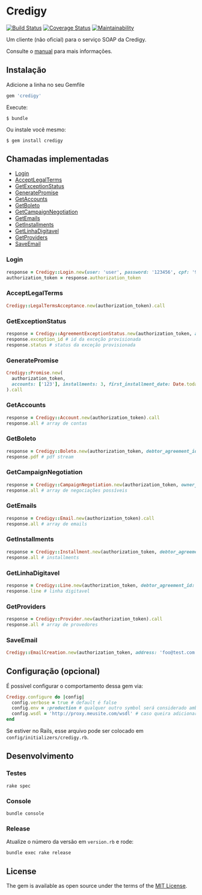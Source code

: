 # Credigy

[![Build Status](https://travis-ci.org/glaucocustodio/credigy.svg?branch=master)](https://travis-ci.org/glaucocustodio/credigy)
[![Coverage Status](https://coveralls.io/repos/github/glaucocustodio/credigy/badge.svg)](https://coveralls.io/github/glaucocustodio/credigy)
[![Maintainability](https://api.codeclimate.com/v1/badges/e87c5a00b82c525bb7de/maintainability)](https://codeclimate.com/github/glaucocustodio/credigy/maintainability)

Um cliente (não oficial) para o serviço SOAP da Credigy.

Consulte o [manual](https://github.com/glaucocustodio/credigy/blob/master/lib/manual/WebServiceCredigyV1.6.pdf) para mais informações.

## Instalação

Adicione a linha no seu Gemfile

```ruby
gem 'credigy'
```

Execute:

    $ bundle

Ou instale você mesmo:

    $ gem install credigy

## Chamadas implementadas

- [Login](#login)
- [AcceptLegalTerms](#acceptlegalterms)
- [GetExceptionStatus](#getexceptionstatus)
- [GeneratePromise](#generatepromise)
- [GetAccounts](#getaccounts)
- [GetBoleto](#getboleto)
- [GetCampaignNegotiation](#getcampaignnegotiation)
- [GetEmails](#getemails)
- [GetInstallments](#getinstallments)
- [GetLinhaDigitavel](#getlinhadigitavel)
- [GetProviders](#getproviders)
- [SaveEmail](#saveemail)

### Login

```ruby
response = Credigy::Login.new(user: 'user', password: '123456', cpf: '987654321').call
authorization_token = response.authorization_token
```

### AcceptLegalTerms

```ruby
Credigy::LegalTermsAcceptance.new(authorization_token).call
```

### GetExceptionStatus

```ruby
response = Credigy::AgreementExceptionStatus.new(authorization_token, agreement_id: 12345).call
response.exception_id # id da exceção provisionada
response.status # status da exceção provisionada
```

### GeneratePromise

```ruby
Credigy::Promise.new(
  authorization_token,
  accounts: ['123'], installments: 3, first_installment_date: Date.today, agreement_value: 1580.7
).call
```

### GetAccounts

```ruby
response = Credigy::Account.new(authorization_token).call
response.all # array de contas
```

### GetBoleto

```ruby
response = Credigy::Boleto.new(authorization_token, debtor_agreement_id: '123', installment_number: '2').call
response.pdf # pdf stream
```

### GetCampaignNegotiation

```ruby
response = Credigy::CampaignNegotiation.new(authorization_token, owner_id: 'z', accounts: ['y'], provider_ids: ['x']).call
response.all # array de negociações possíveis
```

### GetEmails

```ruby
response = Credigy::Email.new(authorization_token).call
response.all # array de emails
```

### GetInstallments

```ruby
response = Credigy::Installment.new(authorization_token, debtor_agreement_id: 'z').call
response.all # installments
```

### GetLinhaDigitavel

```ruby
response = Credigy::Line.new(authorization_token, debtor_agreement_id: 'z', installment_number: 'y').call
response.line # linha digitavel
```

### GetProviders

```ruby
response = Credigy::Provider.new(authorization_token).call
response.all # array de provedores
```

### SaveEmail

```ruby
Credigy::EmailCreation.new(authorization_token, address: 'foo@test.com').call
```

## Configuração (opcional)

É possível configurar o comportamento dessa gem via:

```ruby
Credigy.configure do |config|
  config.verbose = true # default é false
  config.env = :production # qualquer outro symbol será considerado ambiente de desenvolvimento
  config.wsdl = 'http://proxy.meusite.com/wsdl' # caso queira adicionar um proxy
end
```

Se estiver no Rails, esse arquivo pode ser colocado em `config/initializers/credigy.rb`.

## Desenvolvimento

### Testes

`rake spec`

### Console

`bundle console`

### Release

Atualize o número da versão em `version.rb` e rode:

`bundle exec rake release`

## License

The gem is available as open source under the terms of the [MIT License](https://opensource.org/licenses/MIT).
